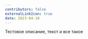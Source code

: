 ```yaml
---
contributors: false
externalLinkIcon: true
date: 2023-04-10
---
```

Тестовое описание, текст и все такое